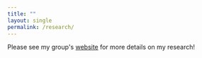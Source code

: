 ```yaml
---
title: ""
layout: single
permalink: /research/
---
```


Please see my group's [website](https://tran.aerospace.illinois.edu) for more details on my research!